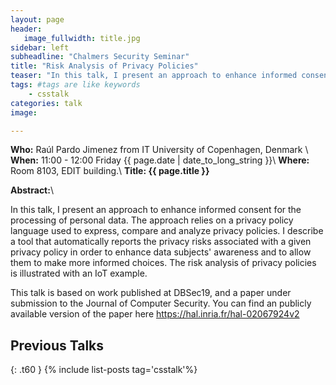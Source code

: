 ```yaml
---
layout: page
header:
   image_fullwidth: title.jpg
sidebar: left
subheadline: "Chalmers Security Seminar"
title: "Risk Analysis of Privacy Policies"
teaser: "In this talk, I present an approach to enhance informed consent for the processing of personal data. The approach relies on a privacy policy language used to express, compare and analyze privacy policies."
tags: #tags are like keywords
    - csstalk
categories: talk
image:

---
```

**Who:** Raúl Pardo Jimenez from IT University of Copenhagen, Denmark \\
**When:**  11:00 - 12:00 Friday {{ page.date | date_to_long_string }}\\
**Where:**  Room 8103, EDIT building.\\
**Title: {{ page.title }}**

**Abstract:**\\

In this talk, I present an approach to enhance informed consent
for the processing of personal data. The approach relies on a
privacy policy language used to express, compare and analyze
privacy policies. I describe a tool that automatically reports
the privacy risks associated with a given privacy policy in order
to enhance data subjects' awareness and to allow them to make
more informed choices. The risk analysis of privacy policies is
illustrated with an IoT example.

This talk is based on work published at
DBSec19, and a paper under submission to the Journal of Computer
Security. You can find an publicly available version of the paper here
https://hal.inria.fr/hal-02067924v2

## Previous Talks
{: .t60 }
{% include list-posts tag='csstalk'%}
